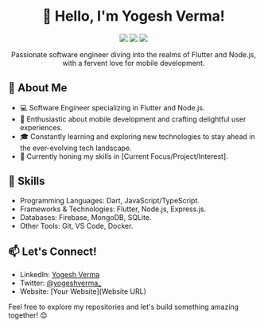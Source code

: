 <h1 align="center">👋 Hello, I'm Yogesh Verma!</h1>

<p align="center">
  <img src="https://img.shields.io/badge/Flutter-Enthusiast-blue.svg" />
  <img src="https://img.shields.io/badge/Node.js-Enthusiast-brightgreen.svg" />
  <img src="https://img.shields.io/badge/Mobile%20Dev-Enthusiast-orange.svg" />
</p>

<p align="center">Passionate software engineer diving into the realms of Flutter and Node.js, with a fervent love for mobile development.</p>

## 🌟 About Me

- 💻 Software Engineer specializing in Flutter and Node.js.
- 📱 Enthusiastic about mobile development and crafting delightful user experiences.
- 🎓 Constantly learning and exploring new technologies to stay ahead in the ever-evolving tech landscape.
- 🌱 Currently honing my skills in [Current Focus/Project/Interest].

## 💼 Skills

- Programming Languages: Dart, JavaScript/TypeScript.
- Frameworks & Technologies: Flutter, Node.js, Express.js.
- Databases: Firebase, MongoDB, SQLite.
- Other Tools: Git, VS Code, Docker.

## 📫 Let's Connect!

- LinkedIn: [Yogesh Verma](https://www.linkedin.com/in/yogesh-verma/)
- Twitter: [@yogeshverma_](https://twitter.com/yogeshverma_)
- Website: [Your Website](Website URL)

Feel free to explore my repositories and let's build something amazing together! 😊
